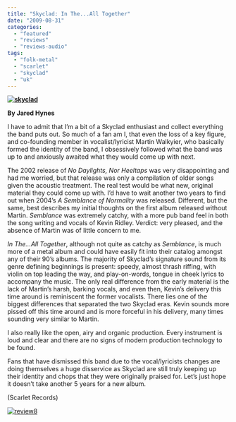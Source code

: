 ```yaml
---
title: "Skyclad: In The...All Together"
date: "2009-08-31"
categories: 
  - "featured"
  - "reviews"
  - "reviews-audio"
tags: 
  - "folk-metal"
  - "scarlet"
  - "skyclad"
  - "uk"
---
```


**[![skyclad](http://www.hellbound.ca/wp-content/uploads/2009/08/skyclad.jpg "skyclad")](http://www.hellbound.ca/wp-content/uploads/2009/08/skyclad.jpg)**

**By Jared Hynes**

I have to admit that I’m a bit of a Skyclad enthusiast and collect everything the band puts out. So much of a fan am I, that even the loss of a key figure, and co-founding member in vocalist/lyricist Martin Walkyier, who basically formed the identity of the band, I obsessively followed what the band was up to and anxiously awaited what they would come up with next.

The 2002 release of _No Daylights, Nor Heeltaps_ was very disappointing and had me worried, but that release was only a compilation of older songs given the acoustic treatment. The real test would be what new, original material they could come up with. I’d have to wait another two years to find out when 2004’s _A Semblance of Normality_ was released. Different, but the same, best describes my initial thoughts on the first album released without Martin. _Semblance_ was extremely catchy, with a more pub band feel in both the song writing and vocals of Kevin Ridley. Verdict: very pleased, and the absence of Martin was of little concern to me.

_In The…All Together_, although not quite as catchy as _Semblance_, is much more of a metal album and could have easily fit into their catalog amongst any of their 90’s albums. The majority of Skyclad’s signature sound from its genre defining beginnings is present: speedy, almost thrash riffing, with violin on top leading the way, and play-on-words, tongue in cheek lyrics to accompany the music. The only real difference from the early material is the lack of Martin’s harsh, barking vocals, and even then, Kevin’s delivery this time around is reminiscent the former vocalists. There lies one of the biggest differences that separated the two Skyclad eras. Kevin sounds more pissed off this time around and is more forceful in his delivery, many times sounding very similar to Martin.

I also really like the open, airy and organic production. Every instrument is loud and clear and there are no signs of modern production technology to be found.

Fans that have dismissed this band due to the vocal/lyricists changes are doing themselves a huge disservice as Skyclad are still truly keeping up their identity and chops that they were originally praised for. Let’s just hope it doesn’t take another 5 years for a new album.

(Scarlet Records)

[![review8](http://www.hellbound.ca/wp-content/uploads/2009/07/review8.png "review8")](http://www.hellbound.ca/wp-content/uploads/2009/07/review8.png)
